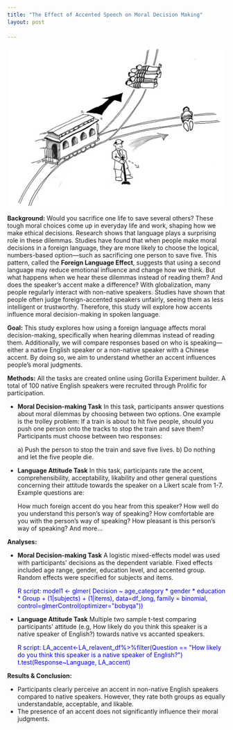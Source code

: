 ```yaml
---
title: "The Effect of Accented Speech on Moral Decision Making"
layout: post

---
```


<img src="/assets/moral dilemma.png">

**Background:**
  Would you sacrifice one life to save several others? These tough moral choices come up in everyday life and work, shaping how we make ethical decisions. Research shows that language plays a surprising role in these dilemmas. Studies have found that when people make moral decisions in a foreign language, they are more likely to choose the logical, numbers-based option—such as sacrificing one person to save five. This pattern, called the **Foreign Language Effect**, suggests that using a second language may reduce emotional influence and change how we think.
But what happens when we hear these dilemmas instead of reading them? And does the speaker’s accent make a difference? With globalization, many people regularly interact with non-native speakers. Studies have shown that people often judge foreign-accented speakers unfairly, seeing them as less intelligent or trustworthy. Therefore, this study will explore how accents influence moral decision-making in spoken language.

**Goal:**
  This study explores how using a foreign language affects moral decision-making, specifically when hearing dilemmas instead of reading them. Additionally, we will compare responses based on who is speaking—either a native English speaker or a non-native speaker with a Chinese accent. By doing so, we aim to understand whether an accent influences people’s moral judgments.

**Methods:**
  All the tasks are created online using Gorilla Experiment builder. A total of 100 native English speakers were recruited through Prolific for participation. 

  - **Moral Decision-making Task** In this task, participants answer questions about moral dilemmas by choosing between two options. One example is the trolley problem: If a train is about to hit five people, should you push one person onto the tracks to stop the train and save them? Participants must choose between two responses:

    a) Push the person to stop the train and save five lives.
    b) Do nothing and let the five people die.

  - **Language Attitude Task** In this task, participants rate the accent, comprehensibility, acceptability, likability and other general questions concerning their attitude towards the speaker on a Likert scale from 1-7. Example questions are:
    
    How much foreign accent do you hear from this speaker?
    How well do you understand this person’s way of speaking?
    How comfortable are you with the person’s way of speaking?
    How pleasant is this person’s way of speaking?
    And more...

**Analyses:**

  - **Moral Decision-making Task** A logistic mixed-effects model was used with participants' decisions as the dependent variable. Fixed effects included age range, gender, education level, and accented group. Random effects were specified for subjects and items.

    <span style="color:blue">R script: model1 <- glmer( Decision ~ age_category * gender * education * Group + (1|subjects) + (1|items), data=df_long, family = binomial, control=glmerControl(optimizer="bobyqa"))</span>

  - **Language Attitude Task** Multiple two sample t-test comparing participants' attitude (e.g, How likely do you think this speaker is a native speaker of English?) towards native vs accanted speakers.

    <span style="color:blue">R script: LA_accent<-LA_relavent_df%>%filter(Question == "How likely do you think this speaker is a native speaker of English?") t.test(Response~Language, LA_accent)</span>

**Results & Conclusion:**
  - Participants clearly perceive an accent in non-native English speakers compared to native speakers. However, they rate both groups as equally understandable, acceptable, and likable.
  - The presence of an accent does not significantly influence their moral judgments.
